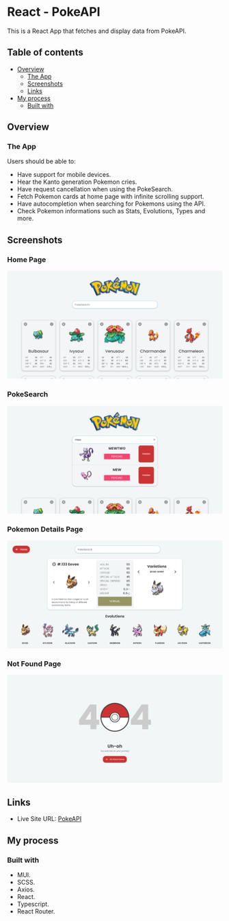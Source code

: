 # React - PokeAPI

This is a React App that fetches and display data from PokeAPI.

## Table of contents

- [Overview](#overview)
  - [The App](#the-app)
  - [Screenshots](#screenshots)
  - [Links](#links)
- [My process](#my-process)
  - [Built with](#built-with)

## Overview

### The App

Users should be able to:

- Have support for mobile devices.
- Hear the Kanto generation Pokemon cries.
- Have request cancellation when using the PokeSearch.
- Fetch Pokemon cards at home page with infinite scrolling support.
- Have autocompletion when searching for Pokemons using the API.
- Check Pokemon informations such as Stats, Evolutions, Types and more.

## Screenshots

### Home Page

![](/screenshots/home.png)

### PokeSearch

![](/screenshots/pokeSearch.png)

### Pokemon Details Page

![](/screenshots/pokeDetails.png)

### Not Found Page

![](/screenshots/notFound.png)

## Links

- Live Site URL: [PokeAPI](https://poke-api-rgomes98.vercel.app/)

## My process

### Built with

- MUI.
- SCSS.
- Axios.
- React.
- Typescript.
- React Router.
